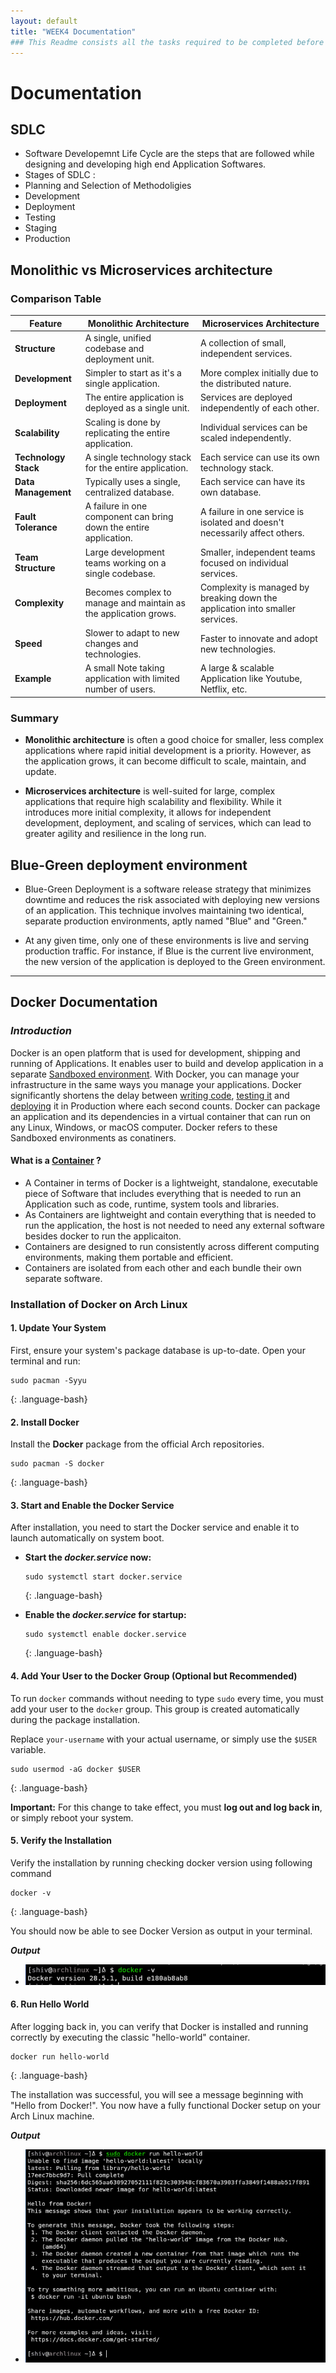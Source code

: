 ```yaml
---
layout: default
title: "WEEK4 Documentation"
### This Readme consists all the tasks required to be completed before the end of [WEEK4]
---
```


# Documentation

## SDLC
 - Software Developemnt Life Cycle are the steps that are followed while designing and developing high end Application Softwares.
 - Stages of SDLC :
  - Planning and Selection of Methodoligies
  - Development
  - Deployment
  - Testing 
  - Staging
  - Production


## Monolithic vs Microservices architecture
### Comparison Table

| Feature | Monolithic Architecture | Microservices Architecture |
|---|---|---|
| **Structure** | A single, unified codebase and deployment unit. | A collection of small, independent services. |
| **Development** | Simpler to start as it's a single application. | More complex initially due to the distributed nature. |
| **Deployment** | The entire application is deployed as a single unit. | Services are deployed independently of each other. |
| **Scalability** | Scaling is done by replicating the entire application. | Individual services can be scaled independently. |
| **Technology Stack** | A single technology stack for the entire application. | Each service can use its own technology stack. |
| **Data Management** | Typically uses a single, centralized database. | Each service can have its own database. |
| **Fault Tolerance** | A failure in one component can bring down the entire application. | A failure in one service is isolated and doesn't necessarily affect others. |
| **Team Structure** | Large development teams working on a single codebase. | Smaller, independent teams focused on individual services. |
| **Complexity** | Becomes complex to manage and maintain as the application grows. | Complexity is managed by breaking down the application into smaller services. |
| **Speed** | Slower to adapt to new changes and technologies. | Faster to innovate and adopt new technologies. |
| **Example**| A small Note taking application with limited number of users. | A large & scalable Application like Youtube, Netflix, etc. | 

### Summary

 - **Monolithic architecture** is often a good choice for smaller, less complex applications where rapid initial development is a priority. However, as the application grows, it can become difficult to scale, maintain, and update.

 - **Microservices architecture** is well-suited for large, complex applications that require high scalability and flexibility. While it introduces more initial complexity, it allows for independent development, deployment, and scaling of services, which can lead to greater agility and resilience in the long run.

## Blue-Green deployment environment
- Blue-Green Deployment is a software release strategy that minimizes downtime and reduces the risk associated with deploying new versions of an application. This technique involves maintaining two identical, separate production environments, aptly named "Blue" and "Green."

- At any given time, only one of these environments is live and serving production traffic. For instance, if Blue is the current live environment, the new version of the application is deployed to the Green environment.

---

## Docker Documentation
### ***Introduction***

Docker is an open platform that is used for development, shipping and running of Applications. It enables user to build and develop application in a separate [Sandboxed environment]().
With Docker, you can manage your infrastructure in the same ways you manage your applications.
Docker significantly shortens the delay between [writing code](), [testing it]() and [deploying]() it in Production where each second counts.
Docker can package an application and its dependencies in a virtual container that can run on any Linux, Windows, or macOS computer.
Docker refers to these Sandboxed environments as conatiners.


#### What is a [Container](https://www.docker.com/resources/what-container/) ?

- A Container in terms of Docker is a lightweight, standalone, executable piece of Software that includes everything that is needed to run an Application such as code, runtime, system tools and libraries.
- As Containers are lightweight and contain everything that is needed to run the application, the host is not needed to need any external software besides docker to run the applicaiton.
- Containers are designed to run consistently across different computing environments, making them portable and efficient.
- Containers are isolated from each other and each bundle their own separate software.

### Installation of Docker on Arch Linux

#### 1. Update Your System

First, ensure your system's package database is up-to-date. Open your terminal and run:
~~~
sudo pacman -Syyu
~~~
{: .language-bash}


#### 2. Install Docker

Install the **Docker** package from the official Arch repositories.
~~~
sudo pacman -S docker
~~~
{: .language-bash}


#### 3. Start and Enable the Docker Service

After installation, you need to start the Docker service and enable it to launch automatically on system boot.

* **Start the *docker.service* now:**
    ~~~
    sudo systemctl start docker.service
    ~~~
    {: .language-bash}

* **Enable the *docker.service* for startup:**
    ~~~
    sudo systemctl enable docker.service
    ~~~
    {: .language-bash}


#### 4. Add Your User to the Docker Group (Optional but Recommended)

To run `docker` commands without needing to type `sudo` every time, you must add your user to the `docker` group. This group is created automatically during the package installation.

Replace `your-username` with your actual username, or simply use the `$USER` variable.

~~~
sudo usermod -aG docker $USER
~~~
{: .language-bash}

**Important:** For this change to take effect, you must **log out and log back in**, or simply reboot your system.

#### 5. Verify the Installation

Verify the installation by running checking docker version using following command 
~~~
docker -v 
~~~
{: .language-bash}

You should now be able to see Docker Version as output in your terminal.

***Output***
- ![docker-version](../../assets/images/docker-version.png)

#### 6. Run Hello World 

After logging back in, you can verify that Docker is installed and running correctly by executing the classic "hello-world" container.

~~~
docker run hello-world
~~~
{: .language-bash}

The installation was successful, you will see a message beginning with "Hello from Docker!". You now have a fully functional Docker setup on your Arch Linux machine.

***Output***
- ![docker-output](../../assets/images/docker.png)

## 
















